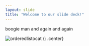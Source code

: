 ```yaml
---
layout: slide
title: "Welcome to our slide deck!"
---
```


boogie man and again and again

![orderedlistocat](https://octodex.github.com/images/orderedlistocat.png)
{: .center}
